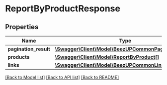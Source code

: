# ReportByProductResponse

## Properties
Name | Type | Description | Notes
------------ | ------------- | ------------- | -------------
**pagination_result** | [**\Swagger\Client\Model\BeezUPCommonPaginationResult**](BeezUPCommonPaginationResult.md) |  | 
**products** | [**\Swagger\Client\Model\ReportByProduct[]**](ReportByProduct.md) |  | 
**links** | [**\Swagger\Client\Model\BeezUPCommonLink2[]**](BeezUPCommonLink2.md) |  | 

[[Back to Model list]](../README.md#documentation-for-models) [[Back to API list]](../README.md#documentation-for-api-endpoints) [[Back to README]](../README.md)


